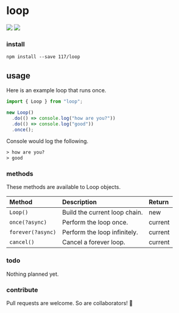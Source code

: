 # loop

![](https://img.shields.io/github/languages/code-size/117/loop.svg?colorB=%231E7CFF)
![](https://img.shields.io/badge/code_style-prettier-ff69b4.svg?style=rounded-square)

### install

`npm install --save 117/loop`

## usage

Here is an example loop that runs once.

```javascript
import { Loop } from "loop";

new Loop()
  .do(() => console.log("how are you?"))
  .do(() => console.log("good"))
  .once();
```

Console would log the following.

```txt
> how are you?
> good
```

### methods

These methods are available to Loop objects.

| Method            | Description                   | Return  |
| :---------------- | :---------------------------- | :------ |
| `Loop()`          | Build the current loop chain. | new     |
| `once(?async)`    | Perform the loop once.        | current |
| `forever(?async)` | Perform the loop infinitely.  | current |
| `cancel()`        | Cancel a forever loop.        | current |

### todo

Nothing planned yet.

### contribute

Pull requests are welcome. So are collaborators! 🥳
